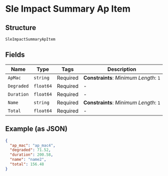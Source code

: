 
# Sle Impact Summary Ap Item

## Structure

`SleImpactSummaryApItem`

## Fields

| Name | Type | Tags | Description |
|  --- | --- | --- | --- |
| `ApMac` | `string` | Required | **Constraints**: *Minimum Length*: `1` |
| `Degraded` | `float64` | Required | - |
| `Duration` | `float64` | Required | - |
| `Name` | `string` | Required | **Constraints**: *Minimum Length*: `1` |
| `Total` | `float64` | Required | - |

## Example (as JSON)

```json
{
  "ap_mac": "ap_mac4",
  "degraded": 71.52,
  "duration": 200.58,
  "name": "name2",
  "total": 156.48
}
```

